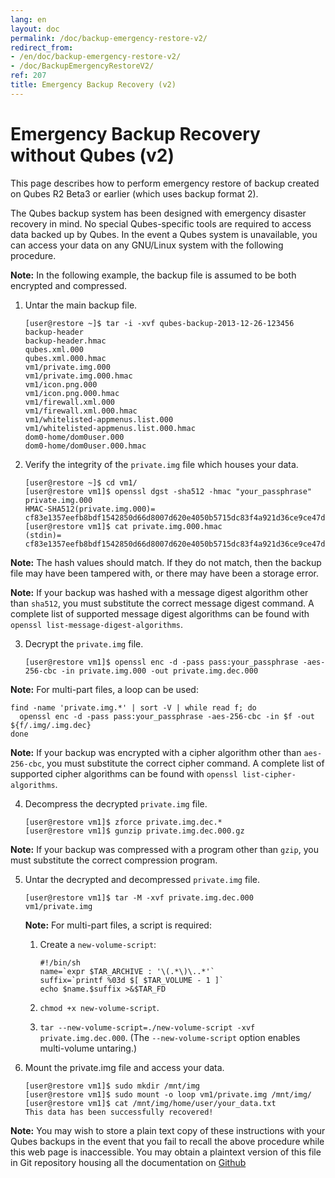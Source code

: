 ```yaml
---
lang: en
layout: doc
permalink: /doc/backup-emergency-restore-v2/
redirect_from:
- /en/doc/backup-emergency-restore-v2/
- /doc/BackupEmergencyRestoreV2/
ref: 207
title: Emergency Backup Recovery (v2)
---
```


Emergency Backup Recovery without Qubes (v2)
============================================

This page describes how to perform emergency restore of backup created on Qubes
R2 Beta3 or earlier (which uses backup format 2).

The Qubes backup system has been designed with emergency disaster recovery in
mind. No special Qubes-specific tools are required to access data backed up by
Qubes. In the event a Qubes system is unavailable, you can access your data on
any GNU/Linux system with the following procedure.

**Note:** In the following example, the backup file is assumed to be both
encrypted and compressed.

1. Untar the main backup file.

    ~~~
    [user@restore ~]$ tar -i -xvf qubes-backup-2013-12-26-123456
    backup-header
    backup-header.hmac
    qubes.xml.000
    qubes.xml.000.hmac
    vm1/private.img.000
    vm1/private.img.000.hmac
    vm1/icon.png.000
    vm1/icon.png.000.hmac
    vm1/firewall.xml.000
    vm1/firewall.xml.000.hmac
    vm1/whitelisted-appmenus.list.000
    vm1/whitelisted-appmenus.list.000.hmac
    dom0-home/dom0user.000
    dom0-home/dom0user.000.hmac
    ~~~

2. Verify the integrity of the `private.img` file which houses your data.

    ~~~
    [user@restore ~]$ cd vm1/
    [user@restore vm1]$ openssl dgst -sha512 -hmac "your_passphrase" private.img.000
    HMAC-SHA512(private.img.000)= cf83e1357eefb8bdf1542850d66d8007d620e4050b5715dc83f4a921d36ce9ce47d0d13c5d85f2b0ff8318d2877eec2f63b931bd47417a81a538327af927da3e
    [user@restore vm1]$ cat private.img.000.hmac 
    (stdin)= cf83e1357eefb8bdf1542850d66d8007d620e4050b5715dc83f4a921d36ce9ce47d0d13c5d85f2b0ff8318d2877eec2f63b931bd47417a81a538327af927da3e
    ~~~

  **Note:** The hash values should match. If they do not match, then the backup
  file may have been tampered with, or there may have been a storage error.

  **Note:** If your backup was hashed with a message digest algorithm other
  than `sha512`, you must substitute the correct message digest command. A
  complete list of supported message digest algorithms can be found with
  `openssl list-message-digest-algorithms`.

3. Decrypt the `private.img` file.

    ~~~
    [user@restore vm1]$ openssl enc -d -pass pass:your_passphrase -aes-256-cbc -in private.img.000 -out private.img.dec.000
    ~~~

  **Note:** For multi-part files, a loop can be used:

  ~~~
  find -name 'private.img.*' | sort -V | while read f; do
    openssl enc -d -pass pass:your_passphrase -aes-256-cbc -in $f -out
  ${f/.img/.img.dec}
  done
  ~~~

  **Note:** If your backup was encrypted with a cipher algorithm other than
  `aes-256-cbc`, you must substitute the correct cipher command. A complete
  list of supported cipher algorithms can be found with `openssl
  list-cipher-algorithms`.

4. Decompress the decrypted `private.img` file.

    ~~~
    [user@restore vm1]$ zforce private.img.dec.*
    [user@restore vm1]$ gunzip private.img.dec.000.gz
    ~~~

  **Note:** If your backup was compressed with a program other than `gzip`, you
  must substitute the correct compression program.

5. Untar the decrypted and decompressed `private.img` file.

    ~~~
    [user@restore vm1]$ tar -M -xvf private.img.dec.000
    vm1/private.img
    ~~~

    **Note:** For multi-part files, a script is required:

    1. Create a `new-volume-script`:

        ~~~
        #!/bin/sh
        name=`expr $TAR_ARCHIVE : '\(.*\)\..*'`
        suffix=`printf %03d $[ $TAR_VOLUME - 1 ]`
        echo $name.$suffix >&$TAR_FD
        ~~~

    2. `chmod +x new-volume-script`.
    3. `tar --new-volume-script=./new-volume-script -xvf private.img.dec.000`.
        (The `--new-volume-script` option enables multi-volume untaring.)

6. Mount the private.img file and access your data.

    ~~~
    [user@restore vm1]$ sudo mkdir /mnt/img
    [user@restore vm1]$ sudo mount -o loop vm1/private.img /mnt/img/
    [user@restore vm1]$ cat /mnt/img/home/user/your_data.txt
    This data has been successfully recovered!
    ~~~

  **Note:** You may wish to store a plain text copy of these instructions with
  your Qubes backups in the event that you fail to recall the above procedure
  while this web page is inaccessible. You may obtain a plaintext version of
  this file in Git repository housing all the documentation on [Github](https://github.com/QubesOS/qubes-doc.git)
